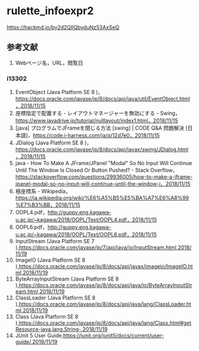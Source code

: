 # rulette_infoexpr2
https://hackmd.io/by2d2QIlQbyduNz53AxSeQ

## 参考文献
1. Webページ名，URL，閲覧日
### i13302
1. EventObject (Java Platform SE 8 )，https://docs.oracle.com/javase/jp/8/docs/api/java/util/EventObject.html，2018/11/15
1. 座標指定で配置する - レイアウトマネージャーを無効にする - Swing，https://www.javadrive.jp/tutorial/nulllayout/index1.html，2018/11/15
1. [java] プログラムでJFrameを閉じる方法 [swing] | CODE Q&A 問題解決 [日本語]，https://code.i-harness.com/ja/q/12d7e0，2018/11/15
1. JDialog (Java Platform SE 8 )，https://docs.oracle.com/javase/jp/8/docs/api/javax/swing/JDialog.html，2018/11/15
1. java - How To Make A JFrame/JPanel "Modal" So No Input Will Continue Until The Window Is Closed Or Button Pushed? - Stack Overflow，https://stackoverflow.com/questions/29936005/how-to-make-a-jframe-jpanel-modal-so-no-input-will-continue-until-the-window-i，2018/11/15
1. 極座標系 - Wikipedia，https://ja.wikipedia.org/wiki/%E6%A5%B5%E5%BA%A7%E6%A8%99%E7%B3%BB，2018/11/15
1. OOPL4.pdf，http://guppy.eng.kagawa-u.ac.jp/~kagawa/2018/OOPL/Text/OOPL4.pdf，2018/11/15
1. OOPL6.pdf，http://guppy.eng.kagawa-u.ac.jp/~kagawa/2018/OOPL/Text/OOPL6.pdf，2018/11/15
1. InputStream (Java Platform SE 7 ),https://docs.oracle.com/javase/jp/7/api/java/io/InputStream.html,2018/11/19
1. ImageIO (Java Platform SE 8 ),https://docs.oracle.com/javase/jp/8/docs/api/javax/imageio/ImageIO.html,2018/11/19
1. ByteArrayInputStream (Java Platform SE 8 ),https://docs.oracle.com/javase/jp/8/docs/api/java/io/ByteArrayInputStream.html,2018/11/19
1. ClassLoader (Java Platform SE 8 ),https://docs.oracle.com/javase/jp/8/docs/api/java/lang/ClassLoader.html,2018/11/19
1. Class (Java Platform SE 8 ),https://docs.oracle.com/javase/jp/8/docs/api/java/lang/Class.html#getResource-java.lang.String-,2018/11/19
1. JUnit 5 User Guide,https://junit.org/junit5/docs/current/user-guide/,2018/11/19

